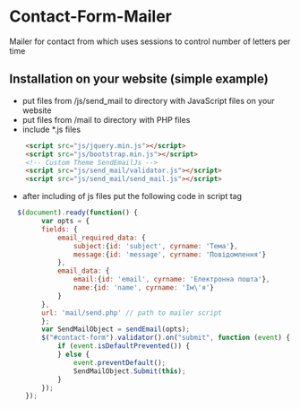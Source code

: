# Contact-Form-Mailer
Mailer for contact from which uses sessions to control number of letters per time

## Installation on your website (simple example)

* put files from /js/send_mail to directory with JavaScript files on your website
* put files from /mail to directory with PHP files
* include *.js files
```html
    <script src="js/jquery.min.js"></script>
    <script src="js/bootstrap.min.js"></script>
    <!-- Custom Theme SendEmailJs -->
    <script src="js/send_mail/validator.js"></script>
    <script src="js/send_mail/send_mail.js"></script>
```
* after including of js files put the following code in script tag
```javascript
  $(document).ready(function() {
		var opts = {
		fields: {
			email_required_data: {
				subject:{id: 'subject', cyrname: 'Тема'},
				message:{id: 'message', cyrname: 'Повідомлення'}
			},
			email_data: {
				email:{id: 'email', cyrname: 'Електронна пошта'},
				name:{id: 'name', cyrname: 'Ім\'я'}
			}
		},
		url: 'mail/send.php' // path to mailer script
		};
		var SendMailObject = sendEmail(opts);
		$("#contact-form").validator().on("submit", function (event) {
			if (event.isDefaultPrevented()) {
			} else {
				event.preventDefault();
				SendMailObject.Submit(this);
			}
		});
	});
```
